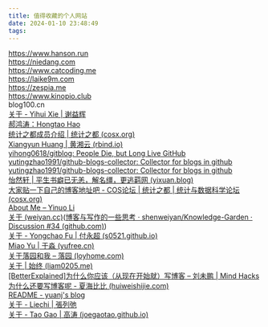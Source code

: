 ```yaml
---
title: 值得收藏的个人网站
date: 2024-01-10 23:48:49
tags:
---
```

https://www.hanson.run<br>
https://niedang.com<br>
https://www.catcoding.me<br>
https://laike9m.com<br>
https://zespia.me<br>
https://www.kinopio.club<br>
blog100.cn<br>
[关于 - Yihui Xie | 谢益辉](https://yihui.org/cn/about/)<br>
[郝鸿涛：Hongtao Hao](https://hongtaoh.com/cn/)<br>
[统计之都成员介绍 | 统计之都 (cosx.org)](https://cosx.org/members/)<br>
[Xiangyun Huang | 黄湘云 (rbind.io)](https://xiangyun.rbind.io/)<br>
[yihong0618/gitblog: People Die, but Long Live GitHub](https://github.com/yihong0618/gitblog)<br>
[yutingzhao1991/github-blogs-collector: Collector for blogs in github](https://github.com/yutingzhao1991/github-blogs-collector)<br>
[yutingzhao1991/github-blogs-collector: Collector for blogs in github](https://github.com/yutingzhao1991/github-blogs-collector)<br>
[怡然轩 | 平生书癖已无恙，解名缰，更逃羁网 (yixuan.blog)](https://yixuan.blog/cn/)<br>
[大家贴一下自己的博客地址吧 - COS论坛 | 统计之都 | 统计与数据科学论坛 (cosx.org)](https://d.cosx.org/d/421538)<br>
[About Me – Yinuo Li](https://yinuoli.org/about/)<br>
[关于 (weiyan.cc)](https://weiyan.cc/readme/)([博客与写作的一些思考 · shenweiyan/Knowledge-Garden · Discussion #34 (github.com)](https://github.com/shenweiyan/Knowledge-Garden/discussions/34))<br>
[关于 - Yongchao Fu | 付永超 (s0521.github.io)](https://s0521.github.io/cn/about/)<br>
[Miao Yu | 于淼 (yufree.cn)](https://yufree.cn/)<br>
[关于落园和我 – 落园 (loyhome.com)](https://www.loyhome.com/me/)<br>
[关于 | 始终 (liam0205.me)](https://liam0205.me/about/)<br>
[[BetterExplained]为什么你应该（从现在开始就）写博客 – 刘未鹏 | Mind Hacks](http://mindhacks.cn/2009/02/15/why-you-should-start-blogging-now/)<br>
[为什么还要写博客呢 - 夏海比比 (huiweishijie.com)](https://huiweishijie.com/blog/2023/08/17/817/)<br>
[README - yuanj's blog](https://yuanj.top/readme/)<br>
[关于 - Liechi | 張列弛](https://www.liechi.org/cn/about/)<br>
[关于 - Tao Gao | 高涛 (joegaotao.github.io)](https://joegaotao.github.io/about/)<br>